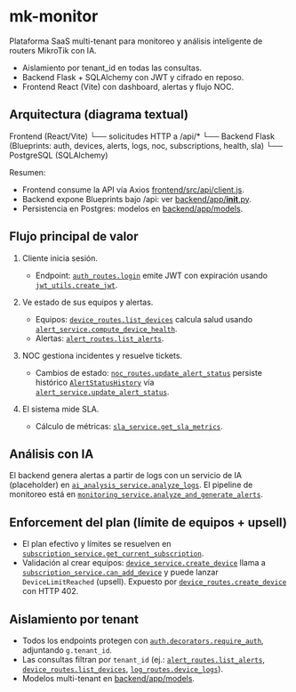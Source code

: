 # mk-monitor

Plataforma SaaS multi-tenant para monitoreo y análisis inteligente de routers MikroTik con IA.

- Aislamiento por tenant_id en todas las consultas.
- Backend Flask + SQLAlchemy con JWT y cifrado en reposo.
- Frontend React (Vite) con dashboard, alertas y flujo NOC.

## Arquitectura (diagrama textual)

Frontend (React/Vite)
  └── solicitudes HTTP a /api/*
      └── Backend Flask (Blueprints: auth, devices, alerts, logs, noc, subscriptions, health, sla)
          └── PostgreSQL (SQLAlchemy)

Resumen:
- Frontend consume la API vía Axios [frontend/src/api/client.js](mk-monitor/frontend/src/api/client.js).
- Backend expone Blueprints bajo /api: ver [backend/app/__init__.py](mk-monitor/backend/app/__init__.py).
- Persistencia en Postgres: modelos en [backend/app/models](mk-monitor/backend/app/models).

## Flujo principal de valor

1) Cliente inicia sesión.
   - Endpoint: [`auth_routes.login`](mk-monitor/backend/app/routes/auth_routes.py) emite JWT con expiración usando [`jwt_utils.create_jwt`](mk-monitor/backend/app/auth/jwt_utils.py).

2) Ve estado de sus equipos y alertas.
   - Equipos: [`device_routes.list_devices`](mk-monitor/backend/app/routes/device_routes.py) calcula salud usando [`alert_service.compute_device_health`](mk-monitor/backend/app/services/alert_service.py).
   - Alertas: [`alert_routes.list_alerts`](mk-monitor/backend/app/routes/alert_routes.py).

3) NOC gestiona incidentes y resuelve tickets.
   - Cambios de estado: [`noc_routes.update_alert_status`](mk-monitor/backend/app/routes/noc_routes.py) persiste histórico [`AlertStatusHistory`](mk-monitor/backend/app/models/alert_status_history.py) vía [`alert_service.update_alert_status`](mk-monitor/backend/app/services/alert_service.py).

4) El sistema mide SLA.
   - Cálculo de métricas: [`sla_service.get_sla_metrics`](mk-monitor/backend/app/services/sla_service.py).

## Análisis con IA

El backend genera alertas a partir de logs con un servicio de IA (placeholder) en [`ai_analysis_service.analyze_logs`](mk-monitor/backend/app/services/ai_analysis_service.py). El pipeline de monitoreo está en [`monitoring_service.analyze_and_generate_alerts`](mk-monitor/backend/app/services/monitoring_service.py).

## Enforcement del plan (límite de equipos + upsell)

- El plan efectivo y límites se resuelven en [`subscription_service.get_current_subscription`](mk-monitor/backend/app/services/subscription_service.py).
- Validación al crear equipos: [`device_service.create_device`](mk-monitor/backend/app/services/device_service.py) llama a [`subscription_service.can_add_device`](mk-monitor/backend/app/services/subscription_service.py) y puede lanzar `DeviceLimitReached` (upsell). Expuesto por [`device_routes.create_device`](mk-monitor/backend/app/routes/device_routes.py) con HTTP 402.

## Aislamiento por tenant

- Todos los endpoints protegen con [`auth.decorators.require_auth`](mk-monitor/backend/app/auth/decorators.py), adjuntando `g.tenant_id`.
- Las consultas filtran por `tenant_id` (ej.: [`alert_routes.list_alerts`](mk-monitor/backend/app/routes/alert_routes.py), [`device_routes.list_devices`](mk-monitor/backend/app/routes/device_routes.py), [`log_routes.device_logs`](mk-monitor/backend/app/routes/log_routes.py)).
- Modelos multi-tenant en [backend/app/models](mk-monitor/backend/app/models).